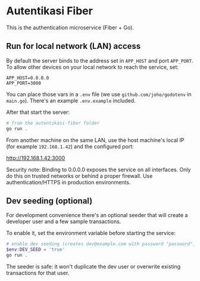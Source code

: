 # Autentikasi Fiber

This is the authentication microservice (Fiber + Go).

## Run for local network (LAN) access

By default the server binds to the address set in `APP_HOST` and port `APP_PORT`.
To allow other devices on your local network to reach the service, set:

```
APP_HOST=0.0.0.0
APP_PORT=3000
```

You can place those vars in a `.env` file (we use `github.com/joho/godotenv` in `main.go`). There's an example `.env.example` included.

After that start the server:

```powershell
# from the autentikasi-fiber folder
go run .
```

From another machine on the same LAN, use the host machine's local IP (for example `192.168.1.42`) and the configured port:

http://192.168.1.42:3000

Security note: Binding to 0.0.0.0 exposes the service on all interfaces. Only do this on trusted networks or behind a proper firewall. Use authentication/HTTPS in production environments.

## Dev seeding (optional)

For development convenience there's an optional seeder that will create a developer user and a few sample transactions.

To enable it, set the environment variable before starting the service:

```powershell
# enable dev seeding (creates dev@example.com with password "password")
$env:DEV_SEED = 'true'
go run .
```

The seeder is safe: it won't duplicate the dev user or overwrite existing transactions for that user.

